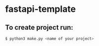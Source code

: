 # fastapi-template


## To create project run:
```sh
$ python3 make.py <name of your project>
```



